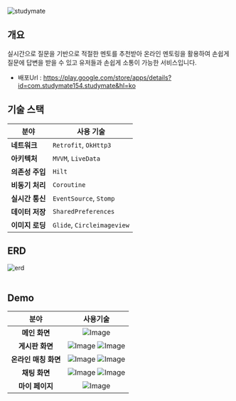 ![studymate](https://github.com/user-attachments/assets/48c21a98-1963-40a3-a747-b363a609fc5b)


## 개요
실시간으로 질문을 기반으로 적절한 멘토를 추천받아 온라인 멘토링을 활용하여 손쉽게 질문에 답변을 받을 수 있고 유저들과 손쉽게 소통이 가능한 서비스입니다.
+ 배포Url : https://play.google.com/store/apps/details?id=com.studymate154.studymate&hl=ko


## 기술 스택

| 분야             | 사용 기술                        |
|------------------|-----------------------------------|
| **네트워크**     | `Retrofit`, `OkHttp3`             |
| **아키텍처**     | `MVVM`, `LiveData`                |
| **의존성 주입**  | `Hilt`                          |
| **비동기 처리**  | `Coroutine`                       |
| **실시간 통신**  | `EventSource`, `Stomp`            |
| **데이터 저장**  | `SharedPreferences`               |
| **이미지 로딩**  | `Glide`, `Circleimageview`          |


## ERD
![erd](https://github.com/user-attachments/assets/42424b81-8793-4490-a6ef-b13c3af95286)
<br><br>
## Demo
| 분야| 사용기술  |
|:----:|:------:|
| **메인 화면**| ![Image](https://github.com/user-attachments/assets/ac8aec4a-dc28-4c8d-91ff-498b7d727b92) |
| **게시판 화면**  | ![Image](https://github.com/user-attachments/assets/18e9564a-634a-4ce4-b00b-3e8075ab5da8) ![Image](https://github.com/user-attachments/assets/368248bc-32e9-4ff4-8773-e8b81ff93d5c)  |
| **온라인 매칭 화면**  |  ![Image](https://github.com/user-attachments/assets/40088a26-ed86-4f32-84ae-6b04d5525dc9) ![Image](https://github.com/user-attachments/assets/035c9180-d390-428b-9067-55ef43407d39)|
| **채팅 화면**  | ![Image](https://github.com/user-attachments/assets/aa7934d4-55ff-4960-92df-5a6347316ec2) ![Image](https://github.com/user-attachments/assets/37042bdb-3037-4541-a5d7-aab35262a626) |
| **마이 페이지**| ![Image](https://github.com/user-attachments/assets/a7c474db-60a5-4072-acff-848a7d62703d) |
